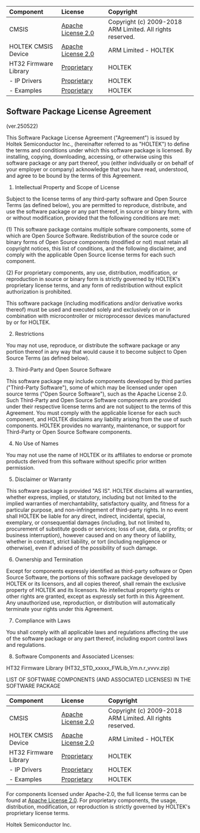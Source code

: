 | Component                       | License              | Copyright |
|:---------                       |:-------              |:----------|
| CMSIS                           | [Apache License 2.0](https://www.apache.org/licenses/LICENSE-2.0)   | Copyright (c) 2009-2018 ARM Limited. All rights reserved. |
| HOLTEK CMSIS Device             | [Apache License 2.0](https://www.apache.org/licenses/LICENSE-2.0)   | ARM Limited - HOLTEK |
| HT32 Firmware Library           | [Proprietary](https://mcu.holtek.com.tw/ht32/resource/HOLTEK_PROPRIETARY_NON-EXCLUSIVE_SOFTWARE_LICENSE_AGREEMENT.txt)          | HOLTEK |
| - IP Drivers                    | [Proprietary](https://mcu.holtek.com.tw/ht32/resource/HOLTEK_PROPRIETARY_NON-EXCLUSIVE_SOFTWARE_LICENSE_AGREEMENT.txt)          | HOLTEK |
| - Examples                      | [Proprietary](https://mcu.holtek.com.tw/ht32/resource/HOLTEK_PROPRIETARY_NON-EXCLUSIVE_SOFTWARE_LICENSE_AGREEMENT.txt)          | HOLTEK |



## Software Package License Agreement 
(ver.250522)

This Software Package License Agreement ("Agreement") is issued by Holtek Semiconductor Inc., (hereinafter referred to as "HOLTEK") to define the terms and conditions under which this software package is licensed. By installing, copying, downloading, accessing, or otherwise using this software package or any part thereof, you (either individually or on behalf of your employer or company) acknowledge that you have read, understood, and agree to be bound by the terms of this Agreement.

1.	Intellectual Property and Scope of License

Subject to the license terms of any third-party software and Open Source Terms (as defined below), you are permitted to reproduce, distribute, and use the software package or any part thereof, in source or binary form, with or without modification, provided that the following conditions are met:

(1)	This software package contains multiple software components, some of which are Open Source Software. Redistribution of the source code or binary forms of Open Source components (modified or not) must retain all copyright notices, this list of conditions, and the following disclaimer, and comply with the applicable Open Source license terms for each such component.

(2)	For proprietary components, any use, distribution, modification, or reproduction in source or binary form is strictly governed by HOLTEK's proprietary license terms, and any form of redistribution without explicit authorization is prohibited.

This software package (including modifications and/or derivative works thereof) must be used and executed solely and exclusively on or in combination with microcontroller or microprocessor devices manufactured by or for HOLTEK.

2.	Restrictions

You may not use, reproduce, or distribute the software package or any portion thereof in any way that would cause it to become subject to Open Source Terms (as defined below).

3.	Third-Party and Open Source Software

This software package may include components developed by third parties ("Third-Party Software"), some of which may be licensed under open source terms ("Open Source Software"), such as the Apache License 2.0.
Such Third-Party and Open Source Software components are provided under their respective license terms and are not subject to the terms of this Agreement. You must comply with the applicable license for each such component, and HOLTEK disclaims any liability arising from the use of such components.
HOLTEK provides no warranty, maintenance, or support for Third-Party or Open Source Software components.

4.	No Use of Names

You may not use the name of HOLTEK or its affiliates to endorse or promote products derived from this software without specific prior written permission.

5.	Disclaimer or Warranty

This software package is provided "AS IS". HOLTEK disclaims all warranties, whether express, implied, or statutory, including but not limited to the implied warranties of merchantability, satisfactory quality, and fitness for a particular purpose, and non-infringement of third-party rights.
In no event shall HOLTEK be liable for any direct, indirect, incidental, special, exemplary, or consequential damages (including, but not limited to, procurement of substitute goods or services; loss of use, data, or profits; or business interruption), however caused and on any theory of liability, whether in contract, strict liability, or tort (including negligence or otherwise), even if advised of the possibility of such damage.

6.	Ownership and Termination

Except for components expressly identified as third-party software or Open Source Software, the portions of this software package developed by HOLTEK or its licensors, and all copies thereof, shall remain the exclusive property of HOLTEK and its licensors. No intellectual property rights or other rights are granted, except as expressly set forth in this Agreement.
Any unauthorized use, reproduction, or distribution will automatically terminate your rights under this Agreement.

7.	Compliance with Laws

You shall comply with all applicable laws and regulations affecting the use of the software package or any part thereof, including export control laws and regulations.

8.	Software Components and Associated Licenses:

HT32 Firmware Library (HT32_STD_xxxxx_FWLib_Vm.n.r_vvvv.zip)

LIST OF SOFTWARE COMPONENTS (AND ASSOCIATED LICENSES) IN THE SOFTWARE PACKAGE

| Component                       | License              | Copyright |
|:---------                       |:-------              |:----------|
| CMSIS                           | [Apache License 2.0](https://www.apache.org/licenses/LICENSE-2.0)   | Copyright (c) 2009-2018 ARM Limited. All rights reserved. |
| HOLTEK CMSIS Device             | [Apache License 2.0](https://www.apache.org/licenses/LICENSE-2.0)   | ARM Limited - HOLTEK |
| HT32 Firmware Library           | [Proprietary](https://mcu.holtek.com.tw/ht32/resource/HOLTEK_PROPRIETARY_NON-EXCLUSIVE_SOFTWARE_LICENSE_AGREEMENT.txt)          | HOLTEK |
| - IP Drivers                    | [Proprietary](https://mcu.holtek.com.tw/ht32/resource/HOLTEK_PROPRIETARY_NON-EXCLUSIVE_SOFTWARE_LICENSE_AGREEMENT.txt)          | HOLTEK |
| - Examples                      | [Proprietary](https://mcu.holtek.com.tw/ht32/resource/HOLTEK_PROPRIETARY_NON-EXCLUSIVE_SOFTWARE_LICENSE_AGREEMENT.txt)          | HOLTEK |

For components licensed under Apache-2.0, the full license terms can be found at [Apache License 2.0](https://www.apache.org/licenses/LICENSE-2.0).
For proprietary components, the usage, distribution, modification, or reproduction is strictly governed by HOLTEK's proprietary license terms.

Holtek Semiconductor Inc.
